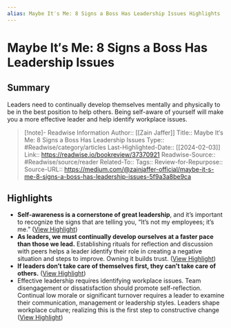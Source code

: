```yaml
---
alias: Maybe It′s Me: 8 Signs a Boss Has Leadership Issues Highlights
---
```

# Maybe It′s Me: 8 Signs a Boss Has Leadership Issues

## Summary
Leaders need to continually develop themselves mentally and physically to be in the best position to help others. Being self-aware of yourself will make you a more effective leader and help identify workplace issues.

>[!note]- Readwise Information
>Author:: [[Zain Jaffer]]
>Title:: Maybe It′s Me: 8 Signs a Boss Has Leadership Issues
>Type:: #Readwise/category/articles
>Last-Highlighted-Date:: [[2024-02-03]]
>Link:: https://readwise.io/bookreview/37370921
>Readwise-Source:: #Readwise/source/reader
>Related-To::
>Tags::
>Review-for-Repurpose::
>Source-URL:: https://medium.com/@zainjaffer-official/maybe-it-s-me-8-signs-a-boss-has-leadership-issues-5f9a3a8be9ca

## Highlights
- **Self-awareness is a cornerstone of great leadership**, and it’s important to recognize the signs that are telling you, “It’s not my employees; it’s me.” ([View Highlight](https://read.readwise.io/read/01hnrg34z8en74hfddn2mda7q7))   
- **As leaders, we must continually develop ourselves at a faster pace than those we lead.** Establishing rituals for reflection and discussion with peers helps a leader identify their role in creating a negative situation and steps to improve. Owning it builds trust. ([View Highlight](https://read.readwise.io/read/01hnrg2mjks6x370vy87fwqz42))   
- **If leaders don’t take care of themselves first, they can’t take care of others.** ([View Highlight](https://read.readwise.io/read/01hnrg4jm0c2c7a6a7qhrep1bh))   
- Effective leadership requires identifying workplace issues. Team disengagement or dissatisfaction should promote self-reflection. Continual low morale or significant turnover requires a leader to examine their communication, management or leadership styles. Leaders shape workplace culture; realizing this is the first step to constructive change ([View Highlight](https://read.readwise.io/read/01hnrg9dmj5yx63yz1x3dh89kn))   

